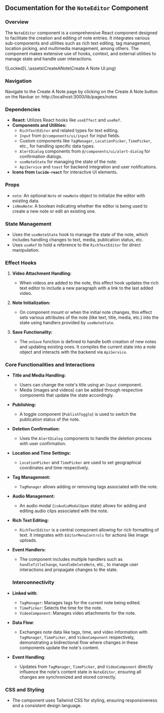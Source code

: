 

## Documentation for the `NoteEditor` Component

### Overview

The `NoteEditor` component is a comprehensive React component designed to facilitate the creation and editing of note entries. It integrates various sub-components and utilities such as rich text editing, tag management, location picking, and multimedia management, among others. The component makes extensive use of hooks, context, and external utilities to manage state and handle user interactions.

![Locked](..\assets\CreateANote\Create A Note UI.png)

### Navigation

Navigate to the Create A Note page by clicking on the Create A Note button on the Navbar or: http://localhost:3000/lib/pages/notes

### Dependencies

- **React:** Utilizes React hooks like `useEffect` and `useRef`.
- **Components and Utilities:**
  - `RichTextEditor` and related types for text editing.
  - `Input` from `@/components/ui/input` for input fields.
  - Custom components like `TagManager`, `LocationPicker`, `TimePicker`, etc., for handling specific data types.
  - `AlertDialog` components from `@/components/ui/alert-dialog` for confirmation dialogs.
  - `useNoteState` for managing the state of the note.
  - `ApiService` and `toast` for backend integration and user notifications.
- **Icons from `lucide-react`** for interactive UI elements.

### Props

- `note`: An optional `Note` or `newNote` object to initialize the editor with existing data.
- `isNewNote`: A boolean indicating whether the editor is being used to create a new note or edit an existing one.

### State Management

- Uses the `useNoteState` hook to manage the state of the note, which includes handling changes to text, media, publication status, etc.
- Uses `useRef` to hold a reference to the `RichTextEditor` for direct manipulation.

### Effect Hooks

1. **Video Attachment Handling:**
   - When videos are added to the note, this effect hook updates the rich text editor to include a new paragraph with a link to the last added video.

2. **Note Initialization:**
   - On component mount or when the initial note changes, this effect sets various attributes of the note (like text, title, media, etc.) into the state using handlers provided by `useNoteState`.

3. **Save Functionality:**
   - The `onSave` function is defined to handle both creation of new notes and updating existing ones. It compiles the current state into a note object and interacts with the backend via `ApiService`.

### Core Functionalities and Interactions

- **Title and Media Handling:**
  - Users can change the note's title using an `Input` component.
  - Media (images and videos) can be added through respective components that update the state accordingly.

- **Publishing:**
  - A toggle component (`PublishToggle`) is used to switch the publication status of the note.

- **Deletion Confirmation:**
  - Uses the `AlertDialog` components to handle the deletion process with user confirmation.

- **Location and Time Settings:**
  - `LocationPicker` and `TimePicker` are used to set geographical coordinates and time respectively.

- **Tag Management:**
  - `TagManager` allows adding or removing tags associated with the note.

- **Audio Management:**
  - An audio modal (`isAudioModalOpen` state) allows for adding and editing audio clips associated with the note.

- **Rich Text Editing:**
  - `RichTextEditor` is a central component allowing for rich formatting of text. It integrates with `EditorMenuControls` for actions like image uploads.

- **Event Handlers:**
  - The component includes multiple handlers such as `handleTitleChange`, `handleDeleteNote`, etc., to manage user interactions and propagate changes to the state.

  ### Interconnectivity

- **Linked with**:
  - `TagManager`: Manages tags for the current note being edited.
  - `TimePicker`: Selects the time for the note.
  - `VideoComponent`: Manages video attachments for the note.

- **Data Flow**:
  - Exchanges note data like tags, time, and video information with `TagManager`, `TimePicker`, and `VideoComponent` respectively, demonstrating a bidirectional flow where changes in these components update the note's content.

- **Event Handling**:
  - Updates from `TagManager`, `TimePicker`, and `VideoComponent` directly influence the note's content state in `NoteEditor`, ensuring all changes are synchronized and stored correctly.


### CSS and Styling

- The component uses Tailwind CSS for styling, ensuring responsiveness and a consistent design language.

